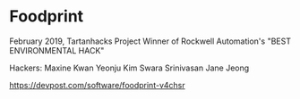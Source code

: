 # Foodprint

February 2019, Tartanhacks Project
Winner of Rockwell Automation's "BEST ENVIRONMENTAL HACK"

Hackers: 
  Maxine Kwan
  Yeonju Kim
  Swara Srinivasan
  Jane Jeong

https://devpost.com/software/foodprint-v4chsr


